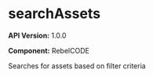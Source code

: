 # searchAssets

**API Version:** 1.0.0

**Component:** RebelCODE

Searches for assets based on filter criteria

